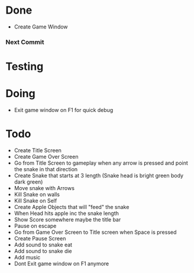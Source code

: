 # Done
* Create Game Window

### Next Commit

# Testing

# Doing
* Exit game window on F1 for quick debug

# Todo
* Create Title Screen
* Create Game Over Screen
* Go from Title Screen to gameplay when any arrow is pressed and point the snake in that direction
* Create Snake that starts at 3 length (Snake head is bright green body dark green)
* Move snake with Arrows
* Kill Snake on walls
* Kill Snake on Self
* Create Apple Objects that will "feed" the snake
* When Head hits apple inc the snake length
* Show Score somewhere maybe the title bar
* Pause on escape
* Go from Game Over Screen to Title screen when Space is pressed
* Create Pause Screen
* Add sound to snake eat
* Add sound to snake die
* Add music
* Dont Exit game window on F1 anymore